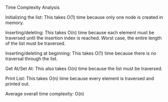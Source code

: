 Time Complexity Analysis

Initializing the list: This takes O(1) time because only one node is created in memory.

Inserting/deleting: This takes O(n) time because each element must be traversed until the insertion index is reached. Worst case, the entire length of the list must be traversed.

Inserting/deleting at beginning: This takes O(1) time because there is no traversal through the list.

Get At/Set At: This also takes O(n) time because the list must be traversed.

Print List: This takes O(n) time because every element is traversed and printed out.

Average overall time complexity: O(n)

